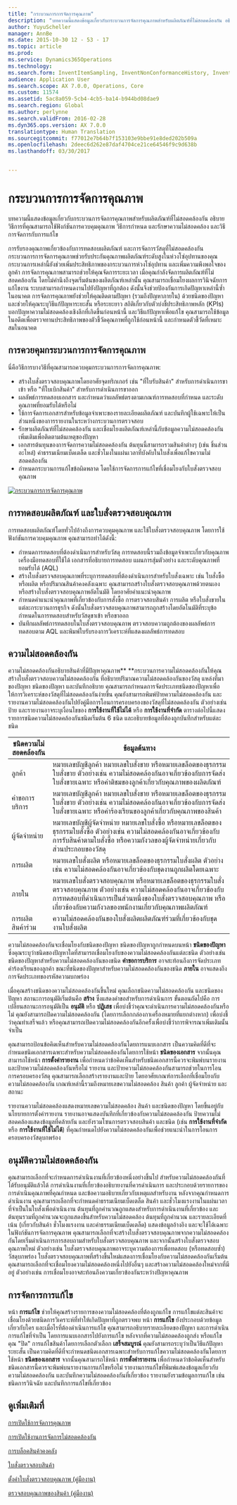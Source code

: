```yaml
---
title: "กระบวนการการจัดการคุณภาพ"
description: "บทความนี้แสดงข้อมูลเกี่ยวกับกระบวนการจัดการคุณภาพสำหรับผลิตภัณฑ์ที่ไม่สอดคล้องกัน อธิบายวิธีการที่คุณสามารถใช้ฟังก์ชันการควบคุมคุณภาพ วิธีการกำหนด และรักษาความไม่สอดคล้อง และวิธีการจัดการกับการแก้ไข"
author: YuyuScheller
manager: AnnBe
ms.date: 2015-10-30 12 - 53 - 17
ms.topic: article
ms.prod: 
ms.service: Dynamics365Operations
ms.technology: 
ms.search.form: InventItemSampling, InventNonConformanceHistory, InventNonConformanceTable, InventQualityOrderLineResults, InventQualityOrderTable, InventTestCorrection, InventTestDiagnosticType, InventTestInstrument, InventTestReportSetup, InventTestTable
audience: Application User
ms.search.scope: AX 7.0.0, Operations, Core
ms.custom: 11574
ms.assetid: 5ac8a059-5cb4-4cb5-ba14-b944bd08dae9
ms.search.region: Global
ms.author: perlynne
ms.search.validFrom: 2016-02-28
ms.dyn365.ops.version: AX 7.0.0
translationtype: Human Translation
ms.sourcegitcommit: f77012e7b64b7f153103e9bbe91e8ded202b509a
ms.openlocfilehash: 2deec6d262e87daf4704ce21ce64546f9c9d638b
ms.lasthandoff: 03/30/2017


---
```


# <a name="quality-management-processes"></a>กระบวนการการจัดการคุณภาพ

บทความนี้แสดงข้อมูลเกี่ยวกับกระบวนการจัดการคุณภาพสำหรับผลิตภัณฑ์ที่ไม่สอดคล้องกัน อธิบายวิธีการที่คุณสามารถใช้ฟังก์ชันการควบคุมคุณภาพ วิธีการกำหนด และรักษาความไม่สอดคล้อง และวิธีการจัดการกับการแก้ไข

การรับรองคุณภาพเกี่ยวข้องกับการทดสอบผลิตภัณฑ์ และการจัดการวัสดุที่ไม่สอดคล้องกัน กระบวนการการจัดการคุณภาพช่วยรับประกันคุณภาพผลิตภัณฑ์ระดับสูงในห่วงโซ่อุปทานของคุณ กระบวนการเหล่านี้ยังช่วยเพิ่มประสิทธิภาพของกระบวนการห่วงโซ่อุปทาน และเพิ่มความพึงพอใจของลูกค้า การจัดการคุณภาพสามารถช่วยให้คุณจัดการระยะเวลา เมื่อคุณกำลังจัดการผลิตภัณฑ์ที่ไม่สอดคล้องกัน โดยไม่คำนึงถึงจุดเริ่มต้นของผลิตภัณฑ์เหล่านั้น คุณสามารถเชื่อมโยงผลการวินิจฉัยการแก้ไขงาน ระบบสามารถกำหนดงานไปยังปัญหาที่ถูกต้อง ดังนั้นจึงช่วยป้องกันการเกิดปัญหาเหล่านี้ซ้ำในอนาคต การจัดการคุณภาพยังช่วยให้คุณติดตามปัญหา (รวมถึงปัญหาภายใน) ด้วยชนิดของปัญหา และช่วยให้คุณระบุวิธีแก้ปัญหาระยะสั้น หรือระยะยาว สถิติเกี่ยวกับตัวบ่งชี้ประสิทธิภาพหลัก (KPIs) บอกปัญหาความไม่สอดคล้องเชิงลึกที่เกิดขึ้นก่อนหน้านี้ และวิธีแก้ปัญหาเพื่อแก้ไข คุณสามารถใช้ข้อมูลในอดีตเพื่อตรวจทานประสิทธิภาพของตัวชี้วัดคุณภาพที่ถูกใช้ก่อนหน้านี้ และกำหนดตัวชี้วัดที่เหมาะสมในอนาคต

## <a name="controlling-the-quality-management-process"></a>การควยคุมกระบวนการการจัดการคุณภาพ
นี่คือวิธีการบางวิธีที่คุณสามารถควบคุมกระบวนการการจัดการคุณภาพ:

-   สร้างใบสั่งตรวจสอบคุณภาพโดยอาศัยจุดทริกเกอร์ เช่น "ที่ใบรับสินค้า" สำหรับการดำเนินการขาเข้า หรือ "ที่ใบเบิกสินค้า" สำหรับการดำเนินการขาออก
-   ผลลัพธ์การทดสอบเอกสาร และกำหนดว่าผลลัพธ์ตรงตามเกณฑ์การทดสอบที่กำหนด และระดับคุณภาพที่ยอมรับได้หรือไม่
-   ใช้การจัดการเอกสารสำหรับข้อมูลจำเพาะของรายละเอียดผลิตภัณฑ์ และบันทึกผู้ใช้เฉพาะให้เป็นส่วนหนึ่งของการรายงานในระหว่างกระบวนการตรวจสอบ
-   รักษาผลิตภัณฑ์ที่ไม่สอดคล้องกัน และเชื่อมโยงผลิตภัณฑ์เหล่านี้กับข้อมูลความไม่สอดคล้องกันเพิ่มเติมเพื่อติดตามต้นเหตุของปัญหา
-   เอกสารต้นทุนของการจัดการความไม่สอดคล้องกัน ต้นทุนนี้สามารถรวมสินค้าต่างๆ (เช่น ชิ้นส่วนอะไหล่) ค่าธรรมเนียมเบ็ดเตล็ด และชั่วโมงในแผ่นเวลาที่บังคับในใบสั่งเพื่อแก้ไขความไม่สอดคล้องกัน
-   กำหนดกระบวนการแก้ไขข้อผิดพลาด โดยใช้การจัดการการแก้ไขที่เชื่อมโยงกับใบสั่งตรวจสอบคุณภาพ

[![กระบวนการการจัดการคุณภาพ](./media/quality-management-process-diagram.png)](./media/quality-management-process-diagram.png)  

## <a name="product-testing-and-quality-orders"></a>การทดสอบผลิตภัณฑ์ และใบสั่งตรวจสอบคุณภาพ
การทดสอบผลิตภัณฑ์โดยทั่วไปอ้างถึงการควบคุมคุณภาพ และใช้ใบสั่งตรวจสอบคุณภาพ โดยการใช้ฟังก์ชันการควบคุมคุณภาพ คุณสามารถทำได้ดังนี้:

-   กำหนดการทดสอบที่ต้องดำเนินการสำหรับวัสดุ การทดสอบนี้รวมถึงข้อมูลจำเพาะเกี่ยวกับคุณภาพ เครื่องมือทดสอบที่ใช้ได้ เอกสารที่อธิบายการทดสอบ แผนการสุ่มตัวอย่าง และระดับคุณภาพที่ยอมรับได้ (AQL)
-   สร้างใบสั่งตรวจสอบคุณภาพที่ระบุการทดสอบที่ต้องดำเนินการสำหรับใบสั่งเฉพาะ เช่น ใบสั่งซื้อหรือผลิต หรือปริมาณสินค้าคงคลังเฉพาะ คุณสามารถสร้างใบสั่งตรวจสอบคุณภาพด้วยตนเอง หรือสร้างใบสั่งตรวจสอบคุณภาพอัตโนมัติ โดยอาศัยคำแนะนำคุณภาพ
-   กำหนดคำแนะนำคุณภาพที่เกี่ยวข้องกับการสั่งซื้อ การตรวจสอบสินค้า การผลิต หรือใบสั่งขายในแต่ละกระบวนการธุรกิจ ดังนั้นใบสั่งตรวจสอบคุณภาพสามารถถูกสร้างโดยอัตโนมัติที่ระบุข้อกำหนดในการทดสอบสำหรับวัสดุขาเข้า หรือขาออก
-   บันทึกผลลัพธ์การทดสอบในใบสั่งตรวจสอบคุณภาพ ตรวจสอบความถูกต้องของผลลัพธ์การทดสอบตาม AQL และพิมพ์ใบรับรองการวิเคราะห์ที่แสดงผลลัพธ์การทดสอบ

## <a name="nonconformance"></a>ความไม่สอดคล้องกัน
ความไม่สอดคล้องกันอธิบายสินค้าที่มีปัญหาคุณภาพ** **กระบวนการความไม่สอดคล้องกันให้คุณสร้างใบสั่งตรวจสอบความไม่สอดคล้องกัน ที่อธิบายปริมาณความไม่สอดคล้องกันของวัสดุ แหล่งที่มาของปัญหา ชนิดของปัญหา และบันทึกอธิบาย คุณสามารถกำหนดการจัดประเภทชนิดของปัญหาเพื่อให้การวิเคราะห์ของวัสดุที่ไม่สอดคล้องกันง่ายขึ้น คุณยังสามารถพิมพ์ป้ายความไม่สอดคล้องกัน และรายงานความไม่สอดคล้องกันไปยังคู่มือการโอนการครอบครองของวัสดุที่ไม่สอดคล้องกัน ตัวอย่างเช่น ป้าย และรายงานอาจระบุเงื่อนไขของ **การใช้งานที่ใช้ไม่ได้** หรือ **การใช้งานที่จำกัด** ตารางต่อไปนี้แสดงรายการชนิดความไม่สอดคล้องกันชนิดเริ่มต้น 6 ชนิด และอธิบายข้อมูลที่ต้องถูกบันทึกสำหรับแต่ละชนิด

| ชนิดความไม่สอดคล้องกัน   | ข้อมูลต้นทาง                                                                                                                                                                                                                          |
|-----------------------|---------------------------------------------------------------------------------------------------------------------------------------------------------------------------------------------------------------------------------------------|
| ลูกค้า              | หมายเลขบัญชีลูกค้า หมายเลขใบสั่งขาย หรือหมายเลขล็อตของธุรกรรมใบสั่งขาย ตัวอย่างเช่น ความไม่สอดคล้องกันอาจเกี่ยวข้องกับการจัดส่งใบสั่งขายเฉพาะ หรือคำติชมของลูกค้าเกี่ยวกับคุณภาพของผลิตภัณฑ์       |
| คำขอการบริการ       | หมายเลขบัญชีลูกค้า หมายเลขใบสั่งขาย หรือหมายเลขล็อตของธุรกรรมใบสั่งขาย ตัวอย่างเช่น ความไม่สอดคล้องกันอาจเกี่ยวข้องกับการจัดส่งใบสั่งขายเฉพาะ หรือคำร้องเรียนของลูกค้าเกี่ยวกับคุณภาพของสินค้า     |
| ผู้จัดจำหน่าย                | หมายเลขบัญชีผู้จัดจำหน่าย หมายเลขใบสั่งซื้อ หรือหมายเลขล็อตของธุรกรรมใบสั่งซื้อ ตัวอย่างเช่น ความไม่สอดคล้องกันอาจเกี่ยวข้องกับการรับสินค้าตามใบสั่งซื้อ หรือความกังวลของผู้จัดจำหน่ายเกี่ยวกับส่วนประกอบของวัสดุ |
| การผลิต            | หมายเลขใบสั่งผลิต หรือหมายเลขล็อตของธุรกรรมใบสั่งผลิต ตัวอย่างเช่น ความไม่สอดคล้องกันอาจเกี่ยวข้องกับชุดงานถูกผลิตโดยเฉพาะ                                                                      |
| ภายใน              | หมายเลขใบสั่งตรวจสอบคุณภาพ หรือหมายเลขล็อตของธุรกรรมใบสั่งตรวจสอบคุณภาพ ตัวอย่างเช่น ความไม่สอดคล้องกันอาจเกี่ยวข้องกับการทดสอบที่ดำเนินการเป็นส่วนหนึ่งของใบสั่งตรวจสอบคุณภาพ หรือเกี่ยวข้องกับความกังวลของพนักงานเกี่ยวกับคุณภาพผลิตภัณฑ์     |
| การผลิตสินค้าร่วม | ความไม่สอดคล้องกันของใบสั่งผลิตผลิตภัณฑ์ร่วมที่เกี่ยวข้องกับชุดงานใบสั่งผลิต                                                                                                                                                    |

ความไม่สอดคล้องกันจะเชื่อมโยงกับชนิดของปัญหา ชนิดของปัญหาถูกกำหนดบนหน้า **ชนิดของปัญหา** ซึ่งคุณระบุว่าชนิดของปัญหาใดที่สามารถเชื่อมโยงกับของความไม่สอดคล้องกันแต่ละชนิด ตัวอย่างเช่น ชนิดของปัญหาสำหรับความไม่สอดคล้องกันของชนิด **คำขอการบริการ** อาจสะท้อนถึงการจัดประเภทคำร้องเรียนของลูกค้า ขณะที่ชนิดของปัญหาสำหรับความไม่สอดคล้องกันของชนิด **ภายใน** อาจแสดงถึงการจัดประเภทของรหัสความบกพร่อง 

เมื่อคุณสร้างชนิดของความไม่สอดคล้องกันขึ้นใหม่ คุณเลือกชนิดความไม่สอดคล้องกัน และชนิดของปัญหา สถานะการอนุมัติเริ่มต้นคือ **สร้าง** ซึ่งแสดงคำขอสำหรับการดำเนินการ ขั้นตอนถัดไปคือ การเปลี่ยนสถานะการอนุมัติเป็น **อนุมัติ** หรือ **ปฏิเสธ** เพื่อบ่งชี้ว่าคุณจะดำเนินการความไม่สอดคล้องกันหรือไม่ คุณยังสามารถปิดความไม่สอดคล้องกัน (โดยการเลือกกล่องกาเครื่องหมายที่แยกต่างหาก) เพื่อบ่งชี้ว่าคุณทำเสร็จแล้ว หรือคุณสามารถเปิดความไม่สอดคล้องกันอีกครั้งเพื่อบ่งชี้ว่าการพิจารณาเพิ่มเติมนั้นจำเป็น 

คุณสามารถป้อนข้อคิดเห็นสำหรับความไม่สอดคล้องกันโดยการแนบเอกสาร เป็นความคิดที่ดีที่จะกำหนดชนิดเอกสารเฉพาะสำหรับความไม่สอดคล้องกันโดยการใช้หน้า **ชนิดของเอกสาร** จากนั้นคุณสามารถใช้หน้า **การตั้งค่ารายงาน** เพื่อกำหนดว่าข้อคิดเห็นสำหรับชนิดเอกสารนี้ควรจะพิมพ์บนรายงาน และป้ายความไม่สอดคล้องกันหรือไม่ รายงาน และป้ายความไม่สอดคล้องกันสามารถช่วยในการโอนการครอบครองวัสดุ คุณสามารถเลือกสร้างรายงานและป้าย โดยอาศัยเกณฑ์การเลือกที่เชื่อมโยงกับความไม่สอดคล้องกัน เกณฑ์เหล่านี้รวมถึงหมายเลขความไม่สอดคล้อง สินค้า ลูกค้า ผู้จัดจำหน่าย และสถานะ 

รายงานความไม่สอดคล้องแสดงหมายเลขความไม่สอดคล้อง สินค้า และชนิดของปัญหา โดยขึ้นอยู่กับนโยบายการตั้งค่ารายงาน รายงานอาจแสดงบันทึกที่เกี่ยวข้องกับความไม่สอดคล้องกัน ป้ายความไม่สอดคล้องแสดงข้อมูลที่คล้ายกัน และยังรวมโซนการตรวจสอบสินค้า และชนิด (เช่น **การใช้งานที่จำกัด** หรือ **การใช้งานที่ใช้ไม่ได้**) ที่คุณกำหนดไปยังความไม่สอดคล้องกันเพื่อช่วยแนะนำในการโอนการครอบครองวัสดุบกพร่อง

## <a name="approved-nonconformance"></a>อนุมัติความไม่สอดคล้องกัน
คุณสามารถเลือกที่จะกำหนดการดำเนินงานที่เกี่ยวข้องหนึ่งอย่างขึ้นไป สำหรับความไม่สอดคล้องกันที่ได้รับอนุมัติแล้วได้  การดำเนินงานที่เกี่ยวข้องอธิบายงานที่ควรดำเนินการ และประกอบด้วยรายการของการดำเนินคุณภาพที่คุณกำหนด และข้อความอธิบายเกี่ยวกับเหตุผลสำหรับงาน หลังจากคุณกำหนดการดำเนินงาน คุณสามารถเลือกที่จะกำหนดค่าธรรมเนียมเบ็ดเตล็ด สินค้า และชั่วโมงแรงงานในแผ่นเวลาที่จำเป็นในใบสั่งเพื่อดำเนินงาน ต้นทุนที่ถูกคำนวณถูกแสดงสำหรับการดำเนินงานที่เกี่ยวข้อง และต้นทุนรวมที่ถูกคำนวณจะถูกแสดงขึ้นสำหรับความไม่สอดคล้อง ต้นทุนที่ถูกคำนวณ และรายละเอียดที่เน้น (เกี่ยวกับสินค้า ชั่วโมงแรงงาน และค่าธรรมเนียมเบ็ดเตล็ด) แสดงข้อมูลอ้างอิง และจะใช้ได้เฉพาะในฟังก์ชันการจัดการคุณภาพ คุณสามารถเลือกที่จะสร้างใบสั่งตรวจสอบคุณภาพจากความไม่สอดคล้องกันโดยเริ่มดำเนินการการสอบถามสำหรับใบสั่งตรวจสอบคุณภาพ และจากนั้นสร้างใบสั่งตรวจสอบคุณภาพใหม่ ตัวอย่างเช่น ใบสั่งตรวจสอบคุณภาพอาจระบุความต้องการเพื่อทดสอบ (หรือทดสอบซ้ำ) วัสดุบกพร่อง ใบสั่งตรวจสอบคุณภาพที่สร้างขึ้นใหม่แสดงการเชื่อมโยงกับความไม่สอดคล้องกันเริ่มต้น คุณสามารถเลือกที่จะเชื่อมโยงความไม่สอดคล้องหนึ่งไปยังอื่นๆ และสร้างความไม่สอดคล้องใหม่จากที่มีอยู่ ตัวอย่างเช่น การเชื่อมโยงอาจสะท้อนถึงความเกี่ยวข้องกันระหว่างปัญหาคุณภาพ

## <a name="correction-handling"></a>การจัดการการแก้ไข
หน้า **การแก้ไข** ช่วยให้คุณสร้างรายการของความไม่สอดคล้องที่ต้องถูกแก้ไข การแก้ไขแต่ละสินค้าจะเชื่อมโยงด้วยชนิดการวิเคราะห์ที่ทำให้เกิดปัญหาที่ถูกตรวจพบ หน้า **การแก้ไข** ยังประกอบด้วยข้อมูลเกี่ยวกับใคร และเมื่อไรที่ต้องดำเนินการแก้ไข คุณสามารถอธิบายรายละเอียดของปัญหา และการดำเนินการแก้ไขที่จำเป็น โดยการแนบเอกสารไปยังการแก้ไข หลังจากที่ความไม่สอดคล้องถูกส่ง หรือแก้ไข คุณ "ปิด" การแก้ไขสินค้าโดยการเลือกตัวเลือก **เสร็จสมบูรณ์** คุณยังสามารถระบุว่าเป็นวิธีแก้ปัญหาระยะสั้น เป็นความคิดที่ดีที่จะกำหนดชนิดเอกสารเฉพาะสำหรับการแก้ไขความไม่สอดคล้องกันโดยการใช้หน้า **ชนิดของเอกสาร** จากนั้นคุณสามารถใช้หน้า **การตั้งค่ารายงาน** เพื่อกำหนดว่าข้อคิดเห็นสำหรับชนิดเอกสารนี้ควรจะพิมพ์บนรายงานการแก้ไขหรือไม่ รายงานการแก้ไขที่พิมพ์แสดงข้อมูลเกี่ยวกับความไม่สอดคล้องกัน และบันทึกความไม่สอดคล้องกันที่เกี่ยวข้อง รายงานยังรวมข้อมูลการแก้ไข เช่น ชนิดการวินิจฉัย และบันทึกการแก้ไขที่เกี่ยวข้อง

<a name="see-also"></a>ดูเพิ่มเติมที่
--------

[การเปิดใช้การจัดการคุณภาพ](enable-quality-management.md)

[การเปิดใช้งานการจัดการไม่สอดคล้องกัน](enable-nonconformance-management.md)

[การบล็อคสินค้าคงคลัง](inventory-blocking.md)

[ใบสั่งตรวจสอบสินค้า](quarantine-orders.md)

[ตั้งค่าใบสั่งตรวจสอบคุณภาพ (คู่มืองาน)](http://ax.help.dynamics.com/en/wiki/set-up-quality-orders/)

[ตรวจสอบคุณภาพของสินค้า (คู่มืองาน)](https://ax.help.dynamics.com/en/wiki/inspect-the-quality-of-goods/)


